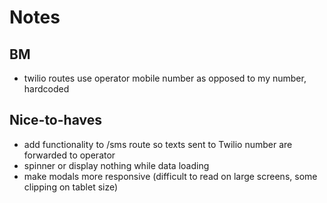 # Notes

## BM
- twilio routes use operator mobile number as opposed to my number, hardcoded

## Nice-to-haves
- add functionality to /sms route so texts sent to Twilio number are forwarded to operator
- spinner or display nothing while data loading
- make modals more responsive (difficult to read on large screens, some clipping on tablet size)
